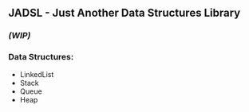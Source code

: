## JADSL - Just Another Data Structures Library

### _(WIP)_

### Data Structures:

- LinkedList
- Stack
- Queue
- Heap
